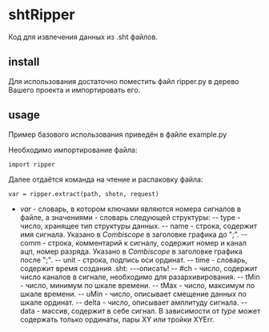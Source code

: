 # shtRipper

Код для извлечения данных из .sht файлов.

## install

Для использования достаточно поместить файл ripper.py в дерево Вашего проекта и импортировать его.

## usage

Пример базового использования приведён в файле example.py

Необходимо импортирование файла:

    import ripper
    
Далее отдаётся команда на чтение и распаковку файла:
    
    var = ripper.extract(path, shotn, request)
    
- _var_ - словарь, в котором ключами являются номера сигналов в файле, а значениями - словарь следующей структуры:
-- type - число, хранящее тип структуры данных.
-- name - строка, содержит имя сигнала. Указано в _Combiscope_ в заголовке графика до ";".
-- comm - строка, комментарий к сигналу, содержит номер и канал ацп, номер разряда. Указано в _Combiscope_ в заголовке графика после ";".
-- unit - строка, подпись оси ординат.
-- time - словарь, содержит время создания .sht:
---описать!
-- #ch - число, содержит число каналов в сигнале, необходимо для разархивирования.
-- tMin - число, минимум по шкале времени.
-- tMax - число, максимум по шкале времени.
-- uMin - число, описывает смещение данных по шкале ординат.
-- delta - число, описывает амплитуду сигнала.
-- data - массив, содержит в себе сигнал. В зависимости от _type_ может содержать только ординаты, пары XY или тройки XYErr.
